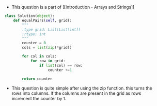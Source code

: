 - This question is a part of [[Introduction - Arrays and Strings]]

```python
class Solution(object):
	def equalPairs(self, grid):
		"""
		:type grid: List[List[int]]
		:rtype: int
		"""
		counter = 0
		cols = list(zip(*grid))

		for col in cols:
			for row in grid:
				if list(col) == row:
					counter +=1
	
		return counter
```

- This question is quite simple after using the zip function. this turns the rows into columns. If the columns are present in the grid as rows increment the counter by 1. 
